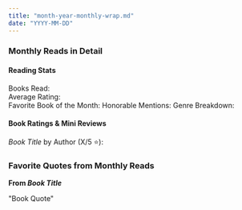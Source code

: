 ```yaml
---
title: "month-year-monthly-wrap.md"
date: "YYYY-MM-DD"
---
```


### Monthly Reads in Detail

#### Reading Stats

Books Read:  
Average Rating:  
Favorite Book of the Month:
Honorable Mentions:
Genre Breakdown:

#### Book Ratings & Mini Reviews

_Book Title_ by Author (X/5 ⭐):

### Favorite Quotes from Monthly Reads

**From _Book Title_**

"Book Quote"
